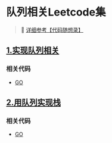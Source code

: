 # 队列相关Leetcode集

> &#128227; [详细参考【代码随想录】](https://programmercarl.com/%E6%A0%88%E4%B8%8E%E9%98%9F%E5%88%97%E7%90%86%E8%AE%BA%E5%9F%BA%E7%A1%80.html)<i class="fa fa-external-link"></i>

## [1.实现队列相关](#)

### 相关代码
- [GO](./../code/go/04_queue/01_new_queue/)

## [2.用队列实现栈](https://leetcode.cn/problems/implement-stack-using-queues/)

### 相关代码
- [GO](./../code/go/04_queue/02_stack/stack.go)